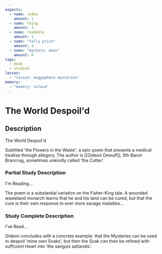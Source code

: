 ```yaml
---
aspects: 
  - name: codex
    amount: 1
  - name: thing
    amount: 1
  - name: readable
    amount: 1
  - name: "tally price"
    amount: 3
  - name: "mystery: moon"
    amount: 6
tags:
  - book
  - studied
lesson:
  - "lesson: maggephene mysteries"
memory:
  - "memory: solace"
---
```


# The World Despoil'd

## Description
The World Despoil'd

Subtitled 'the Flowers in the Waste': a epic poem that presents a medical treatise through allegory. The author is [[Gideon Dewulf]], 5th Baron Brancrug, sometimes unkindly called 'the Cutter'.
### Partial Study Description
I'm Reading...

The poem is a substantial variation on the Fisher-King tale. A wounded wasteland monarch learns that he and his land can be cured, but that the cure is their own response to ever more savage maladies…
### Study Complete Description
I've Read...

Gideon concludes with a concrete example: that the Mysteries can be used to despoil 'mine own Soaks', but then the Soak can then be refined with sufficient Heart into 'the sanguis saltandis'.